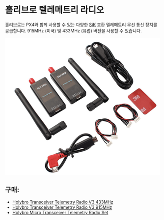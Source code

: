 # 홀리브로 텔레메트리 라디오

홀리브로는 PX4와 함께 사용할 수 있는 다양한 [ SiK](../telemetry/sik_radio.md) 호환 텔레메트리 무선 통신 장치를 공급합니다. 915MHz (미국) 및 433MHz (유럽) 버전을 사용할 수 있습니다.

![SiK Radio](../../assets/hardware/telemetry/holybro_sik_radio.jpg)

## 구매:

* [Holybro Transceiver Telemetry Radio V3 433MHz](http://www.holybro.com/product/transceiver-telemetry-radio-v3/)
* [Holybro Transceiver Telemetry Radio V3 915MHz](http://www.holybro.com/product/transceiver-telemetry-radio-v3-915mhz/)
* [Holybro Micro Transceiver Telemetry Radio Set](http://www.holybro.com/product/micro-transceiver-telemetry-radio-set/)